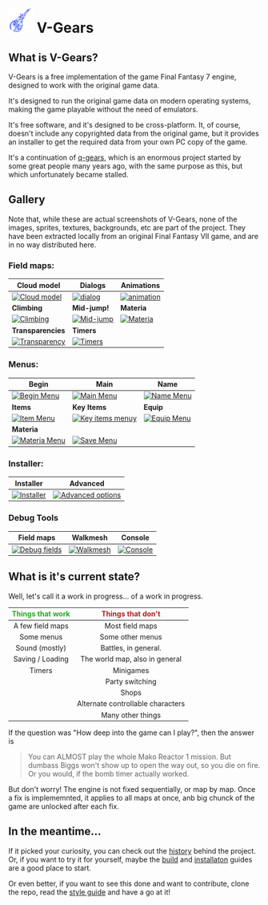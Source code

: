 # <img src="v-gears.png" alt="V-Gears" width="50"/> V-Gears

## What is V-Gears? 

V-Gears is a free implementation of the game Final Fantasy 7 engine, designed to work with the original game data.

It's designed to run the original game data on modern operating systems, making the game playable without the need of emulators.

It's free software, and it's designed to be cross-platform. It, of course, doesn't include any copyrighted data from the original game, but it provides an installer to get the required data from your own PC copy of the game.

It's a continuation of [q-gears](https://github.com/q-gears/q-gears "Q-Gears on Github"), which is an enormous project started by some great people many years ago, with the same purpose as this, but which unfortunately became stalled.

## Gallery

Note that, while these are actual screenshots of V-Gears, none of the images, sprites, textures, backgrounds, etc are part of the project. They have been extracted locally from an original Final Fantasy VII game, and are in no way distributed here.
### Field maps:
|**Cloud model**|**Dialogs**|**Animations**|
|--|--|--|
|[<img src="https://v-gears.inigovalentin.com/img/screenshot/cloud.png" alt="Cloud model" width="250"/>](https://v-gears.inigovalentin.com/img/screenshot/cloud.png "Cloud model")|[<img src="https://v-gears.inigovalentin.com/img/screenshot/dialog.png" alt="dialog" width="250"/>](https://v-gears.inigovalentin.com/img/screenshot/dialog.png "Dialogs")|[<img src="https://v-gears.inigovalentin.com/img/screenshot/animation.png" alt="animation" width="250"/>](https://v-gears.inigovalentin.com/img/screenshot/animation.png "Animations")|
|**Climbing**|**Mid-jump!**|**Materia**|
|[<img src="https://v-gears.inigovalentin.com/img/screenshot/climb.png" alt="Climbing" width="250"/>](https://v-gears.inigovalentin.com/img/screenshot/climb.png "Climbing")|[<img src="https://v-gears.inigovalentin.com/img/screenshot/midjump.png" alt="Mid-jump" width="250"/>](https://v-gears.inigovalentin.com/img/screenshot/midjump.png "Mid-jump")|[<img src="https://v-gears.inigovalentin.com/img/screenshot/materia.png" alt="Materia" width="250"/>](https://v-gears.inigovalentin.com/img/screenshot/materia.png "Materia")|
|**Transparencies**|**Timers**||
|[<img src="https://v-gears.inigovalentin.com/img/screenshot/transparent_dialogs.png" alt="Transparency" width="250"/>](https://v-gears.inigovalentin.com/img/screenshot/transparent_dialogs.png "TRansparency")|[<img src="https://v-gears.inigovalentin.com/img/screenshot/timers.png" alt="Timers" width="250"/>](https://v-gears.inigovalentin.com/img/screenshot/timers.png "Timers")||

### Menus:
|**Begin**|**Main**|**Name**|
|--|--|--|
|[<img src="https://v-gears.inigovalentin.com/img/screenshot/begin_menu.png" alt="Begin Menu" width="250"/>](https://v-gears.inigovalentin.com/img/screenshot/begin_menu.png "Begin Menu")|[<img src="https://v-gears.inigovalentin.com/img/screenshot/main_menu.png" alt="Main Menu" width="250"/>](https://v-gears.inigovalentin.com/img/screenshot/main_menu.png "Main Menu")|[<img src="https://v-gears.inigovalentin.com/img/screenshot/name_menu.png" alt="Name Menu" width="250"/>](https://v-gears.inigovalentin.com/img/screenshot/name_menu.png "Name Menu")|
|**Items**|**Key Items**|**Equip**|
|[<img src="https://v-gears.inigovalentin.com/img/screenshot/item_menu.png" alt="Item Menu" width="250"/>](https://v-gears.inigovalentin.com/img/screenshot/item_menu.png "Item Menu")|[<img src="https://v-gears.inigovalentin.com/img/screenshot/item_menu_key.png" alt="Key items menuy" width="250"/>](https://v-gears.inigovalentin.com/img/screenshot/item_menu_key.png "Key items menu")|[<img src="https://v-gears.inigovalentin.com/img/screenshot/equip_menu.png" alt="Equip Menu" width="250"/>](https://v-gears.inigovalentin.com/img/screenshot/equip_menu.png "Equip Menu")|
|**Materia**|||
|[<img src="https://v-gears.inigovalentin.com/img/screenshot/materia_menu.png" alt="Materia Menu" width="250"/>](https://v-gears.inigovalentin.com/img/screenshot/materia_menu.png "Materia Menu")|[<img src="https://v-gears.inigovalentin.com/img/screenshot/save_menu.png" alt="Save Menu" width="250"/>](https://v-gears.inigovalentin.com/img/screenshot/save_menu.png "Save Menu")||

### Installer:
|**Installer**|**Advanced**|
|--|--|
|[<img src="https://v-gears.inigovalentin.com/img/screenshot/installer.png" alt="Installer" width="250"/>](https://v-gears.inigovalentin.com/img/screenshot/installer.png "Installer")|[<img src="https://v-gears.inigovalentin.com/img/screenshot/installer_advanced.png" alt="Advanced options" width="250"/>](https://v-gears.inigovalentin.com/img/screenshot/installer_advanced.png "Advanced options")|

### Debug Tools
|**Field maps**|**Walkmesh**|**Console**|
|--|--|--|
|[<img src="https://v-gears.inigovalentin.com/img/screenshot/debug_dialog.png" alt="Debug fields" width="250"/>](https://v-gears.inigovalentin.com/img/screenshot/debug_dialog.png "Debug Fields")|[<img src="https://v-gears.inigovalentin.com/img/screenshot/walkmesh.png" alt="Walkmesh" width="250"/>](https://v-gears.inigovalentin.com/img/screenshot/walkmesh.png "Walkmesh")|[<img src="https://v-gears.inigovalentin.com/img/screenshot/console.png" alt="Console" width="250"/>](https://v-gears.inigovalentin.com/img/screenshot/console.png "Console")|

## What is it's current state?

Well, let's call it a work in progress... of a work in progress.

|**<span style='color:#22aa22;'>Things that work</span>**|**<span style='color:#aa2222;'>Things that don't</span>**|
|:--:|:--:|
|A few field maps|Most field maps|
|Some menus|Some other menus|
|Sound (mostly)|Battles, in general.|
|Saving / Loading|The world map, also in general|
|Timers|Minigames|
| |Party switching|
| |Shops|
| |Alternate controllable characters|
| |Many other things|


If the question was "How deep into the game can I play?", then the answer is
> You can ALMOST play the whole Mako Reactor 1 mission. But dumbass Biggs won't show up to open the way out, so you die on fire. Or you would, if the bomb timer actually worked.

But don't worry! The engine is not fixed sequentially, or map by map. Once a fix is implememnted, it applies to all maps at once, anb big chunck of the game are unlocked after each fix.

## In the meantime...

If it picked your curiosity, you can check out the [history](doc/HISTORY.md "V-Gears history") behind the project. Or, if you want to try it for yourself, maybe the [build](doc/BUILD.md "Building guide") and [installaton](doc/INSTALL.md "Installation guide") guides are a good place to start.

Or even better, if you want to see this done and want to contribute, clone the repo, read the [style guide](doc/STYLE.md "V-Gears C++ Style Guide") and have a go at it!

